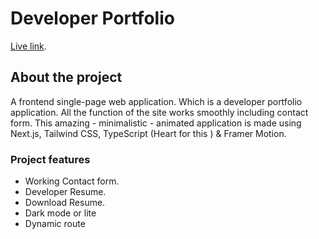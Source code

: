 # Developer Portfolio

[Live link](https://sakhawat-hossain.vercel.app).

## About the project

A frontend single-page web application. Which is a developer portfolio application. All the function of the site works smoothly including contact form. This amazing - minimalistic - animated application is made using Next.js, Tailwind CSS, TypeScript (Heart for this ) & Framer Motion.

### Project features

<ul>
    <li>Working Contact form.</li>
    <li>Developer Resume.</li>
    <li>Download Resume.</li>
    <li>Dark mode or lite</li>
    <li>Dynamic route</li>
</ul>